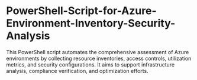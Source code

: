 # PowerShell-Script-for-Azure-Environment-Inventory-Security-Analysis
This PowerShell script automates the comprehensive assessment of Azure environments by collecting resource inventories, access controls, utilization metrics, and security configurations. It aims to support infrastructure analysis, compliance verification, and optimization efforts.
